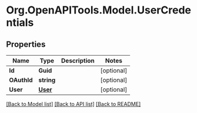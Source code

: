 # Org.OpenAPITools.Model.UserCredentials
## Properties

Name | Type | Description | Notes
------------ | ------------- | ------------- | -------------
**Id** | **Guid** |  | [optional] 
**OAuthId** | **string** |  | [optional] 
**User** | [**User**](User.md) |  | [optional] 

[[Back to Model list]](../README.md#documentation-for-models) [[Back to API list]](../README.md#documentation-for-api-endpoints) [[Back to README]](../README.md)

